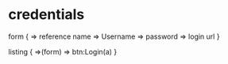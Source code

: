# credentials

form
{
  => reference name
  => Username
  => password
  => login url
}

listing {
  =>(form)
  => btn:Login(a)
}